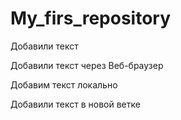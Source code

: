 # My_firs_repository 

Добавили текст

Добавили текст через Веб-браузер

Добавим текст локально

Добавили текст в новой ветке